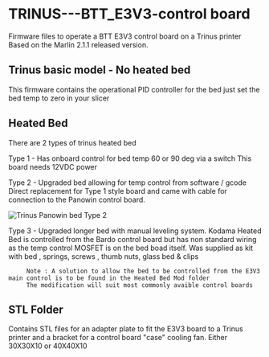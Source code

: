 # TRINUS---BTT_E3V3-control board
Firmware files to operate a BTT E3V3 control board on a Trinus printer
Based on the Marlin 2.1.1 released version. 

## Trinus basic model - No heated bed 
This firmware contains the operational PID controller for the bed just set the bed temp to zero in your slicer

## Heated Bed 
There are 2 types of trinus heated bed

Type 1 - Has onboard control for bed temp 60 or 90 deg via a switch This board needs 12VDC power

Type 2 - Upgraded bed allowing for temp control from software / gcode 
         Direct replacement for Type 1 style board and came with cable for connection to the Panowin control board.
         
         
![Trinus Panowin bed Type 2](https://user-images.githubusercontent.com/11269947/194803489-c71bce80-5b6c-445e-b9b8-1cc8c5805e0c.jpg)




Type 3 - Upgraded longer bed with manual leveling system.  Kodama Heated Bed is controlled from the Bardo control board but has
         non standard wiring as the temp control MOSFET is on the bed boad itself.
         Was supplied as kit with bed , springs, screws , thumb nuts, glass bed & clips 
         
         Note : A solution to allow the bed to be controlled from the E3V3 main control is to be found in the Heated Bed Mod folder
         The modification will suit most commonly avaible control boards

## STL Folder
Contains STL files for an adapter plate to fit the E3V3 board to a Trinus printer and a bracket for a
control board "case" cooling fan. Either 30X30X10 or 40X40X10 
